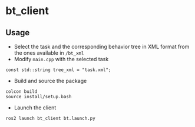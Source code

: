 # bt_client
## Usage
- Select the task and the corresponding behavior tree in XML format from the ones available in `/bt_xml`
- Modify `main.cpp` with the selected task
```
const std::string tree_xml = "task.xml";
```
- Build and source the package
```
colcon build
source install/setup.bash
```
- Launch the client
```
ros2 launch bt_client bt.launch.py
```
